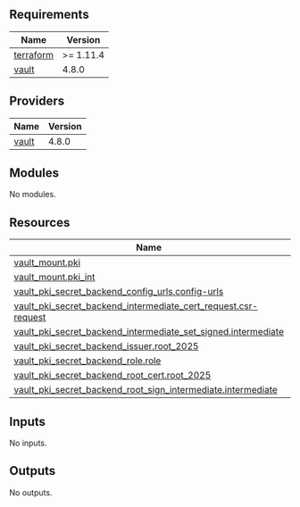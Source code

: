 <!-- BEGIN_TF_DOCS -->
## Requirements

| Name | Version |
|------|---------|
| <a name="requirement_terraform"></a> [terraform](#requirement\_terraform) | >= 1.11.4 |
| <a name="requirement_vault"></a> [vault](#requirement\_vault) | 4.8.0 |

## Providers

| Name | Version |
|------|---------|
| <a name="provider_vault"></a> [vault](#provider\_vault) | 4.8.0 |

## Modules

No modules.

## Resources

| Name | Type |
|------|------|
| [vault_mount.pki](https://registry.terraform.io/providers/hashicorp/vault/4.8.0/docs/resources/mount) | resource |
| [vault_mount.pki_int](https://registry.terraform.io/providers/hashicorp/vault/4.8.0/docs/resources/mount) | resource |
| [vault_pki_secret_backend_config_urls.config-urls](https://registry.terraform.io/providers/hashicorp/vault/4.8.0/docs/resources/pki_secret_backend_config_urls) | resource |
| [vault_pki_secret_backend_intermediate_cert_request.csr-request](https://registry.terraform.io/providers/hashicorp/vault/4.8.0/docs/resources/pki_secret_backend_intermediate_cert_request) | resource |
| [vault_pki_secret_backend_intermediate_set_signed.intermediate](https://registry.terraform.io/providers/hashicorp/vault/4.8.0/docs/resources/pki_secret_backend_intermediate_set_signed) | resource |
| [vault_pki_secret_backend_issuer.root_2025](https://registry.terraform.io/providers/hashicorp/vault/4.8.0/docs/resources/pki_secret_backend_issuer) | resource |
| [vault_pki_secret_backend_role.role](https://registry.terraform.io/providers/hashicorp/vault/4.8.0/docs/resources/pki_secret_backend_role) | resource |
| [vault_pki_secret_backend_root_cert.root_2025](https://registry.terraform.io/providers/hashicorp/vault/4.8.0/docs/resources/pki_secret_backend_root_cert) | resource |
| [vault_pki_secret_backend_root_sign_intermediate.intermediate](https://registry.terraform.io/providers/hashicorp/vault/4.8.0/docs/resources/pki_secret_backend_root_sign_intermediate) | resource |

## Inputs

No inputs.

## Outputs

No outputs.
<!-- END_TF_DOCS -->